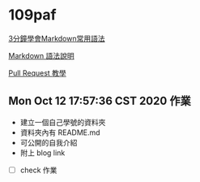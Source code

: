 # 109paf

[3分鐘學會Markdown常用語法](https://tiida54.github.io/2018/01/03/3%E5%88%86%E9%90%98%E5%AD%B8%E6%9C%83Markdown%E5%B8%B8%E7%94%A8%E8%AA%9E%E6%B3%95/)

[Markdown 語法說明](http://markdown.tw/ "Title")

[Pull Request 教學](https://w3c.hexschool.com/git/cc7d70b7)



## Mon Oct 12 17:57:36 CST 2020 作業 
* 建立一個自己學號的資料夾
* 資料夾內有 README<span>.</span>md
* 可公開的自我介紹
* 附上 blog link

- [ ] check 作業